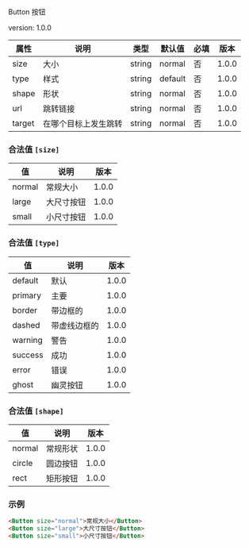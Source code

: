 <div class='name_wrap border_box'>
      <span class='name'>Button</span>
      <span class='name'>按钮</span>
<div>

<p class='version'>version: 1.0.0</p>

| 属性 | 说明 | 类型 | 默认值 | 必填 | 版本 |
| - | - | - | - | - | - |
| size | 大小 | string | normal | 否 | 1.0.0 |
| type | 样式 | string | default | 否 | 1.0.0 |
| shape | 形状 | string | normal | 否 | 1.0.0 |
| url | 跳转链接 | string | normal | 否 | 1.0.0 |
| target | 在哪个目标上发生跳转 | string | normal | 否 | 1.0.0 |

### 合法值 `[size]`

| 值 | 说明 | 版本 |
| - | - | - |
| normal | 常规大小 | 1.0.0 |
| large | 大尺寸按钮 | 1.0.0 |
| small | 小尺寸按钮 | 1.0.0 |

### 合法值 `[type]`

| 值 | 说明 | 版本 |
| - | - | - |
| default | 默认 | 1.0.0 |
| primary | 主要 | 1.0.0 |
| border | 带边框的 | 1.0.0 |
| dashed | 带虚线边框的 | 1.0.0 |
| warning | 警告 | 1.0.0 |
| success | 成功 | 1.0.0 |
| error | 错误 | 1.0.0 |
| ghost | 幽灵按钮 | 1.0.0 |

### 合法值 `[shape]`

| 值 | 说明 | 版本 |
| - | - | - |
| normal | 常规形状 | 1.0.0 |
| circle | 圆边按钮 | 1.0.0 |
| rect | 矩形按钮 | 1.0.0 |

### 示例

```html
<Button size="normal">常规大小</Button>
<Button size="large">大尺寸按钮</Button>
<Button size="small">小尺寸按钮</Button>
```